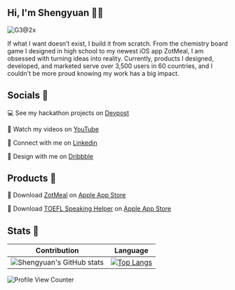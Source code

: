 ## Hi, I'm Shengyuan 👋🏻

![G3@2x](https://user-images.githubusercontent.com/70995597/160811653-9e74016b-6c80-4670-992e-5464daf93b29.png)

If what I want doesn’t exist, I build it from scratch. From the chemistry board game I designed in high school to my newest iOS app ZotMeal, I am obsessed with turning ideas into reality. Currently, products I designed, developed, and marketed serve over 3,500 users in 60 countries, and I couldn't be more proud knowing my work has a big impact.

## Socials 🔗
💻 See my hackathon projects on [Devpost](https://devpost.com/shengyuan-lu)

🎥 Watch my videos on [YouTube](https://www.youtube.com/ShengyuanLu)

💼 Connect with me on [Linkedin](http://www.linkedin.com/in/shengyuan-lu)

🎨 Design with me on [Dribbble](https://dribbble.com/shengyuan-lu)

## Products 🔗
📱 Download [ZotMeal](https://shengyuan-lu.com/zotmeal-app-website/) on [Apple App Store](https://apps.apple.com/us/app/zotmeal/id1551606266)

📱 Download [TOEFL Speaking Helper](https://shengyuan-lu.com/toefl-helper-app-website/) on [Apple App Store](https://apps.apple.com/us/app/toefl-speaking-helper/id1547083580)

## Stats 💯
Contribution | Language
--- | --- 
![Shengyuan's GitHub stats](https://github-readme-stats.vercel.app/api?username=shengyuan-lu) | [![Top Langs](https://github-readme-stats.vercel.app/api/top-langs/?username=shengyuan-lu&layout=compact)](https://github.com/anuraghazra/github-readme-stats)



![Profile View Counter](https://komarev.com/ghpvc/?username=shengyuan-lu&style=flat)
